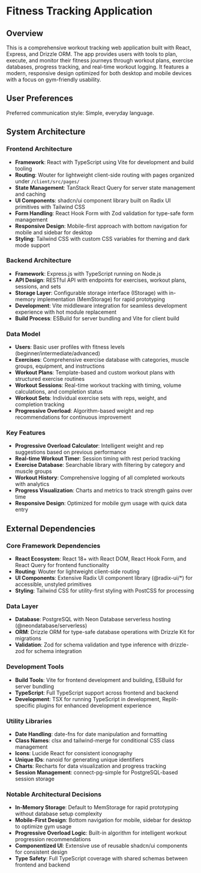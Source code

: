 # Fitness Tracking Application

## Overview

This is a comprehensive workout tracking web application built with React, Express, and Drizzle ORM. The app provides users with tools to plan, execute, and monitor their fitness journeys through workout plans, exercise databases, progress tracking, and real-time workout logging. It features a modern, responsive design optimized for both desktop and mobile devices with a focus on gym-friendly usability.

## User Preferences

Preferred communication style: Simple, everyday language.

## System Architecture

### Frontend Architecture
- **Framework**: React with TypeScript using Vite for development and build tooling
- **Routing**: Wouter for lightweight client-side routing with pages organized under `/client/src/pages/`
- **State Management**: TanStack React Query for server state management and caching
- **UI Components**: shadcn/ui component library built on Radix UI primitives with Tailwind CSS
- **Form Handling**: React Hook Form with Zod validation for type-safe form management
- **Responsive Design**: Mobile-first approach with bottom navigation for mobile and sidebar for desktop
- **Styling**: Tailwind CSS with custom CSS variables for theming and dark mode support

### Backend Architecture
- **Framework**: Express.js with TypeScript running on Node.js
- **API Design**: RESTful API with endpoints for exercises, workout plans, sessions, and sets
- **Storage Layer**: Configurable storage interface (IStorage) with in-memory implementation (MemStorage) for rapid prototyping
- **Development**: Vite middleware integration for seamless development experience with hot module replacement
- **Build Process**: ESBuild for server bundling and Vite for client build

### Data Model
- **Users**: Basic user profiles with fitness levels (beginner/intermediate/advanced)
- **Exercises**: Comprehensive exercise database with categories, muscle groups, equipment, and instructions
- **Workout Plans**: Template-based and custom workout plans with structured exercise routines
- **Workout Sessions**: Real-time workout tracking with timing, volume calculations, and completion status
- **Workout Sets**: Individual exercise sets with reps, weight, and completion tracking
- **Progressive Overload**: Algorithm-based weight and rep recommendations for continuous improvement

### Key Features
- **Progressive Overload Calculator**: Intelligent weight and rep suggestions based on previous performance
- **Real-time Workout Timer**: Session timing with rest period tracking
- **Exercise Database**: Searchable library with filtering by category and muscle groups
- **Workout History**: Comprehensive logging of all completed workouts with analytics
- **Progress Visualization**: Charts and metrics to track strength gains over time
- **Responsive Design**: Optimized for mobile gym usage with quick data entry

## External Dependencies

### Core Framework Dependencies
- **React Ecosystem**: React 18+ with React DOM, React Hook Form, and React Query for frontend functionality
- **Routing**: Wouter for lightweight client-side routing
- **UI Components**: Extensive Radix UI component library (@radix-ui/*) for accessible, unstyled primitives
- **Styling**: Tailwind CSS for utility-first styling with PostCSS for processing

### Data Layer
- **Database**: PostgreSQL with Neon Database serverless hosting (@neondatabase/serverless)
- **ORM**: Drizzle ORM for type-safe database operations with Drizzle Kit for migrations
- **Validation**: Zod for schema validation and type inference with drizzle-zod for schema integration

### Development Tools
- **Build Tools**: Vite for frontend development and building, ESBuild for server bundling
- **TypeScript**: Full TypeScript support across frontend and backend
- **Development**: TSX for running TypeScript in development, Replit-specific plugins for enhanced development experience

### Utility Libraries
- **Date Handling**: date-fns for date manipulation and formatting
- **Class Names**: clsx and tailwind-merge for conditional CSS class management
- **Icons**: Lucide React for consistent iconography
- **Unique IDs**: nanoid for generating unique identifiers
- **Charts**: Recharts for data visualization and progress tracking
- **Session Management**: connect-pg-simple for PostgreSQL-based session storage

### Notable Architectural Decisions
- **In-Memory Storage**: Default to MemStorage for rapid prototyping without database setup complexity
- **Mobile-First Design**: Bottom navigation for mobile, sidebar for desktop to optimize gym usage
- **Progressive Overload Logic**: Built-in algorithm for intelligent workout progression recommendations
- **Componentized UI**: Extensive use of reusable shadcn/ui components for consistent design
- **Type Safety**: Full TypeScript coverage with shared schemas between frontend and backend